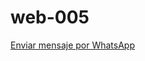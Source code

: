 # web-005
<a href="https://wa.me/1234567890?text=Hola,%20necesito%20más%20información">Enviar mensaje por WhatsApp</a>
<body background="ruta_de_la_imagen.jpg">
